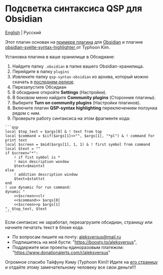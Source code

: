 # Подсветка синтаксиса QSP для Obsidian

[English](README.md) | Русский

Этот плагин основан на [примере плагина](https://github.com/obsidianmd/obsidian-sample-plugin) для [Obsidian](https://obsidian.md) и плагине [obsidian-svelte-syntax-highlighter
](https://github.com/typhoon-kim/obsidian-svelte-syntax-highlighter) от Typhoon Kim.

Установка плагина в ваше хранилище в Обсидиане:

1. Найдите папку `.obsidian` в папке вашего Obsidian-хранилища.
2. Перейдите в папку `plugins`
3. Извлеките папку `qsp-syntax-obsidian` из архива, который можно скачать в [последнем релизе](https://github.com/AleksVersus/qsp-syntax-obsidian/releases).
4. Перезапустите Обсидиан
5. В обсидиане откройте **Settings** (Настройки).
6. В боковом меню найдите **Community plugins** (Сторонние плагины).
7. Выберите **Turn on community plugins** (Настройки плагинов).
8. Включите плагин **QSP-syntax highlighting** переключением ползунка рядом с ним.
9. Проверьте работу синтаксиса на этом фрагменте кода:

````
```qsp
local $top_text = $args[0] & ! text from top
local $command = $iif($args[1]<>"", $args[1], "*pl") & ! command for print text
local $screen = $mid($args[1], 1, 1) & ! first symbol from command
local $text = ""
if $screen="*":
	! if fist symbol is *
	! main description wondow
	$text=$maintxt
else
	! addition description window
	$text=$stattxt
end
! use dynamic for run command:
dynamic "
	<<$screen>>clr
	<<$command>> $args[0]
	<<$screen>>p $args[1]
", $top_text, $text
```
````

Если синтаксис не заработал, перезагрузите обсидиан, страницу или начните печатать текст в блоке кода.

- По вопросам пишите на почту: aleksversus@mail.ru
- Подпишитесь на мой бусти: "https://boosty.to/aleksversus",
- Поддержите мои проекты единоразовым платежом: "https://www.donationalerts.com/r/aleksversus"

Огромное спасибо Тайфуну Киму (Typhoon Kim)! Идите на [его страницу](https://github.com/typhoon-kim/obsidian-svelte-syntax-highlighter) и отдайте этому замечательному человеку все свои деньги!!! 

